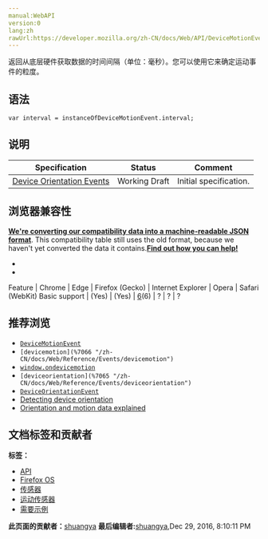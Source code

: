 ```yaml
---
manual:WebAPI
version:0
lang:zh
rawUrl:https://developer.mozilla.org/zh-CN/docs/Web/API/DeviceMotionEvent/interval
---
```






返回从底层硬件获取数据的时间间隔（单位：毫秒）。您可以使用它来确定运动事件的粒度。


## 语法<a name="语法"></a>

```
var interval = instanceOfDeviceMotionEvent.interval;

```

## 说明<a name="说明"></a>
Specification | Status | Comment 
 ---  |  ---  |  ---  | 
[Device Orientation Events](%7062 "Device Orientation Events") | Working Draft | Initial specification. 


## 浏览器兼容性<a name="浏览器兼容性"></a>


**[We&#39;re converting our compatibility data into a machine-readable JSON format](%3344 "")**. This compatibility table still uses the old format, because we haven&#39;t yet converted the data it contains.**[Find out how you can help!](%3392 "")**


* 
* 
Feature | Chrome | Edge | Firefox (Gecko) | Internet Explorer | Opera | Safari (WebKit) 
Basic support | (Yes) | (Yes) | [6](%3569 "Released on 2011-08-16.")(6) | ? | ? | ? 




## 推荐浏览<a name="推荐浏览"></a>

* [`DeviceMotionEvent`](%2664 "DeviceMotionEvent为web开发者提供了关于设备的位置和方向改变的速度的信息。")
* `[devicemotion](%7066 "/zh-CN/docs/Web/Reference/Events/devicemotion")`
* [`window.ondevicemotion`](%21302 "此页面仍未被本地化, 期待您的翻译!")
* `[deviceorientation](%7065 "/zh-CN/docs/Web/Reference/Events/deviceorientation")`
* [`DeviceOrientationEvent`](%2665 "DeviceOrientationEvent提供给网页开发者当设备（指手机，平板等移动设备）在浏览页面时物理旋转的信息。")
* [Detecting device orientation](%7067 "/en-US/docs/WebAPI/Detecting_device_orientation")
* [Orientation and motion data explained](%7068 "Orientation and motion data explained")



## 文档标签和贡献者
**标签：**
* [API](%50 "")
* [Firefox OS](%7069 "")
* [传感器](%7002 "")
* [运动传感器](%7071 "")
* [需要示例](%7005 "")

**此页面的贡献者：**[shuangya](%7006 "")
**最后编辑者:**[shuangya](%7006 ""),<time>Dec 29, 2016, 8:10:11 PM</time>


